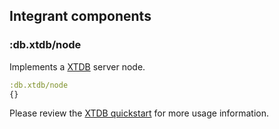 ## Integrant components

### :db.xtdb/node

Implements a [XTDB](https://xtdb.com/) server node.

```clojure
:db.xtdb/node
{}
```

Please review the [XTDB quickstart](https://v1-docs.xtdb.com/guides/quickstart/) for more usage information.
